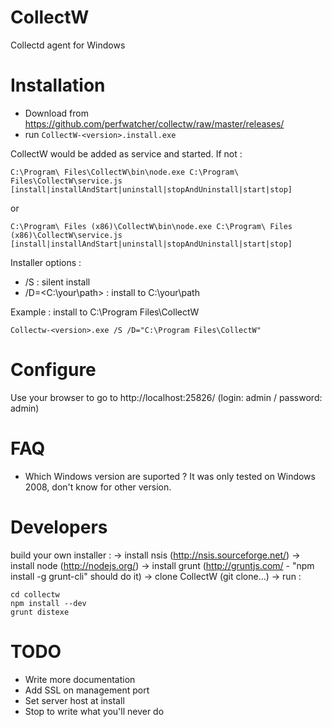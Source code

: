 CollectW
========

Collectd agent for Windows

Installation
============

* Download from https://github.com/perfwatcher/collectw/raw/master/releases/
* run `CollectW-<version>.install.exe`

CollectW would be added as service and started. If not :
```
C:\Program\ Files\CollectW\bin\node.exe C:\Program\ Files\CollectW\service.js [install|installAndStart|uninstall|stopAndUninstall|start|stop]
```
or
```
C:\Program\ Files (x86)\CollectW\bin\node.exe C:\Program\ Files (x86)\CollectW\service.js [install|installAndStart|uninstall|stopAndUninstall|start|stop]
```

Installer options :
* /S : silent install
* /D=&lt;C:\your\path&gt; : install to C:\your\path

Example : install to C:\Program Files\CollectW

```
Collectw-<version>.exe /S /D="C:\Program Files\CollectW"
```

Configure
=========

Use your browser to go to http://localhost:25826/ (login: admin / password: admin)

FAQ
===
* Which Windows version are suported ? It was only tested on Windows 2008, don't know for other version.

Developers
==========
build your own installer :
-> install nsis (http://nsis.sourceforge.net/)
-> install node (http://nodejs.org/)
-> install grunt (http://gruntjs.com/ - "npm install -g grunt-cli" should do it)
-> clone CollectW (git clone...)
-> run :
```
cd collectw
npm install --dev
grunt distexe
```

TODO
====
* Write more documentation
* Add SSL on management port
* Set server host at install
* Stop to write what you'll never do
